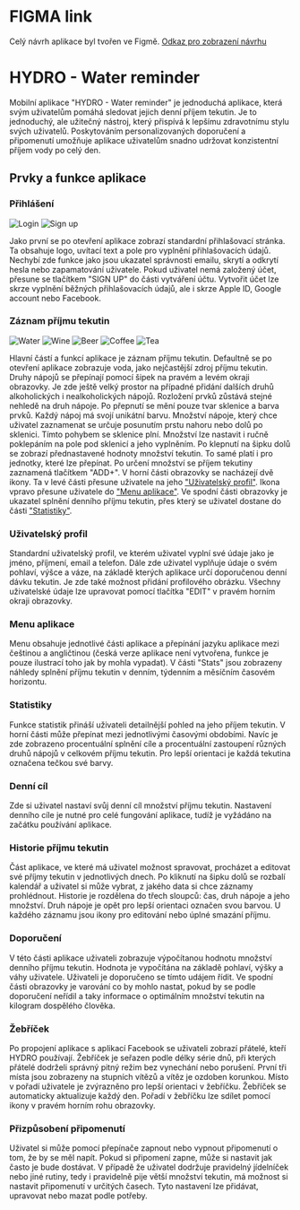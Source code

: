 # FIGMA link
Celý návrh aplikace byl tvořen ve Figmě. [Odkaz pro zobrazení návrhu](https://www.figma.com/file/P4bnFGmb225qNuZm2sQ1Up/Mockup-App?node-id=0%3A1&t=OBkZ843qyQ4MbSZx-1)
# HYDRO - Water reminder
Mobilní aplikace "HYDRO - Water reminder" je jednoduchá aplikace, která svým uživatelům pomáhá sledovat jejich denní příjem tekutin. Je to jednoduchý, ale užitečný nástroj, který přispívá k lepšímu zdravotnímu stylu svých uživatelů. Poskytováním personalizovaných doporučení a připomenutí umožňuje aplikace uživatelům snadno udržovat konzistentní příjem vody po celý den.
## Prvky a funkce aplikace
### Přihlášení
![Login](https://github.com/pslib-cz/2022l4web-app-mockup-ViktorSona/blob/main/image/login.png)
![Sign up](https://github.com/pslib-cz/2022l4web-app-mockup-ViktorSona/blob/main/image/sign_up.png)

Jako první se po otevření aplikace zobrazí standardní přihlašovací stránka. Ta obsahuje logo, uvítací text a pole pro vyplnění přihlašovacích údajů. Nechybí zde funkce jako jsou ukazatel správnosti emailu, skrytí a odkrytí hesla nebo zapamatování uživatele. Pokud uživatel nemá založený účet, přesune se tlačítkem "SIGN UP" do části vytváření účtu. Vytvořit účet lze skrze vyplnění běžných přihlašovacích údajů, ale i skrze Apple ID, Google account nebo Facebook.
### Záznam příjmu tekutin
![Water](https://github.com/pslib-cz/2022l4web-app-mockup-ViktorSona/blob/main/image/water.png)
![Wine](https://github.com/pslib-cz/2022l4web-app-mockup-ViktorSona/blob/main/image/wine.png)
![Beer](https://github.com/pslib-cz/2022l4web-app-mockup-ViktorSona/blob/main/image/beer.png)
![Coffee](https://github.com/pslib-cz/2022l4web-app-mockup-ViktorSona/blob/main/image/coffee.png)
![Tea](https://github.com/pslib-cz/2022l4web-app-mockup-ViktorSona/blob/main/image/tea.png)

Hlavní částí a funkcí aplikace je záznam příjmu tekutin. Defaultně se po otevření aplikace zobrazuje voda, jako nejčastější zdroj příjmu tekutin. Druhy nápojů se přepínají pomocí šipek na pravém a levém okraji obrazovky. Je zde ještě velký prostor na případné přidání dalších druhů alkoholických i nealkoholických nápojů. Rozložení prvků zůstává stejné nehledě na druh nápoje. Po přepnutí se mění pouze tvar sklenice a barva prvků. Každý nápoj má svojí unikátní barvu. Množství nápoje, který chce uživatel zaznamenat se určuje posunutím prstu nahoru nebo dolů po sklenici. Tímto pohybem se sklenice plní. Množství lze nastavit i ručně poklepáním na pole pod sklenicí a jeho vyplněním. Po klepnutí na šipku dolů se zobrazí přednastavené hodnoty množství tekutin. To samé platí i pro jednotky, které lze přepínat. Po určení množství se příjem tekutiny zaznamená tlačítkem "ADD+". V horní části obrazovky se nacházejí dvě ikony. Ta v levé části přesune uživatele na jeho ["Uživatelský profil"](https://github.com/pslib-cz/2022l4web-app-mockup-ViktorSona/edit/main/README.md#u%C5%BEivatelsk%C3%BD-profil). Ikona vpravo přesune uživatele do ["Menu aplikace"](https://github.com/pslib-cz/2022l4web-app-mockup-ViktorSona/edit/main/README.md#menu-aplikace). Ve spodní části obrazovky je ukazatel splnění denního příjmu tekutin, přes který se uživatel dostane do části ["Statistiky"](https://github.com/pslib-cz/2022l4web-app-mockup-ViktorSona/edit/main/README.md#statistiky).
### Uživatelský profil
Standardní uživatelský profil, ve kterém uživatel vyplní své údaje jako je jméno, příjmení, email a telefon. Dále zde uživatel vyplňuje údaje o svém pohlaví, výšce a váze, na základě kterých aplikace určí doporučenou denní dávku tekutin. Je zde také možnost přidání profilového obrázku. Všechny uživatelské údaje lze upravovat pomocí tlačítka "EDIT" v pravém horním okraji obrazovky.
### Menu aplikace
Menu obsahuje jednotlivé části aplikace a přepínání jazyku aplikace mezi češtinou a angličtinou (česká verze aplikace není vytvořena, funkce je pouze ilustrací toho jak by mohla vypadat). V části "Stats" jsou zobrazeny náhledy splnění příjmu tekutin v denním, týdenním a měsíčním časovém horizontu.
### Statistiky
Funkce statistik přináší uživateli detailnější pohled na jeho příjem tekutin. V horní části může přepínat mezi jednotlivými časovými obdobími. Navíc je zde zobrazeno procentuální splnění cíle a procentuální zastoupení různých druhů nápojů v celkovém příjmu tekutin. Pro lepší orientaci je každá tekutina označena tečkou své barvy.
### Denní cíl
Zde si uživatel nastaví svůj denní cíl množství příjmu tekutin. Nastavení denního cíle je nutné pro celé fungování aplikace, tudíž je vyžádáno na začátku používání aplikace.
### Historie příjmu tekutin
Část aplikace, ve které má uživatel možnost spravovat, procházet a editovat své příjmy tekutin v jednotlivých dnech. Po kliknutí na šipku dolů se rozbalí kalendář a uživatel si může vybrat, z jakého data si chce záznamy prohlédnout. Historie je rozdělena do třech sloupců: čas, druh nápoje a jeho množství. Druh nápoje je opět pro lepší orientaci označen svou barvou. U každého záznamu jsou ikony pro editování nebo úplné smazání příjmu.
### Doporučení
V této části aplikace uživateli zobrazuje výpočítanou hodnotu množství denního příjmu tekutin. Hodnota je vypočítána na základě pohlaví, výšky a váhy uživatele. Uživateli je doporučeno se tímto udájem řídit. Ve spodní části obrazovky je varování co by mohlo nastat, pokud by se podle doporučení neřídil a taky informace o optimálním množství tekutin na kilogram dospělého člověka.
### Žebříček
Po propojení aplikace s aplikací Facebook se uživateli zobrazí přátelé, kteří HYDRO používají. Žebříček je seřazen podle délky série dnů, při kterých přátelé dodrželi správný pitný režim bez vynechání nebo porušení. První tři místa jsou zobrazeny na stupních vítězů a vítěz je ozdoben korunkou. Místo v pořadí uživatele je zvýrazněno pro lepší orientaci v žebříčku. Žebříček se automaticky aktualizuje každý den. Pořadí v žebříčku lze sdílet pomocí ikony v pravém horním rohu obrazovky.
### Přizpůsobení připomenutí
Uživatel si může pomocí přepínače zapnout nebo vypnout připomenutí o tom, že by se měl napít. Pokud si připomení zapne, může si nastavit jak často je bude dostávat. V případě že uživatel dodržuje pravidelný jídelníček nebo jiné rutiny, tedy i pravidelně pije větší množství tekutin, má možnost si nastavit připomenutí v určitých časech. Tyto nastavení lze přidávat, upravovat nebo mazat podle potřeby.
